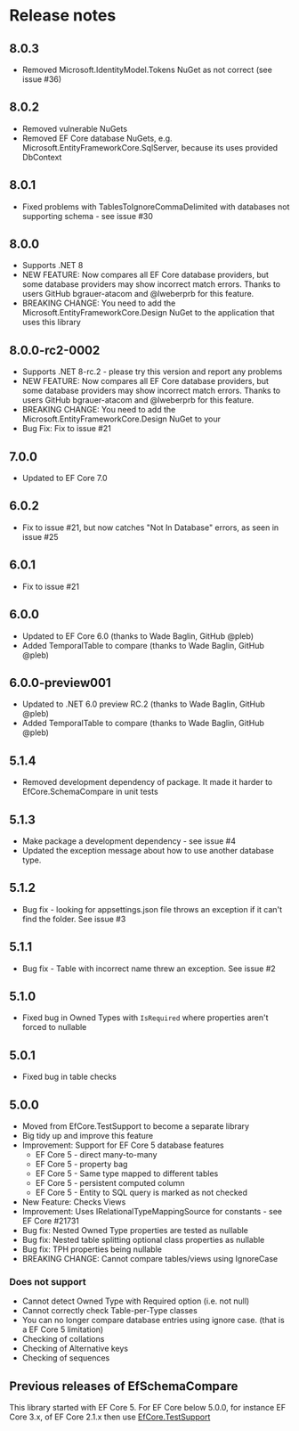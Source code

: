 # Release notes

## 8.0.3

- Removed Microsoft.IdentityModel.Tokens NuGet as not correct (see issue #36)

## 8.0.2

- Removed vulnerable NuGets
- Removed EF Core database NuGets, e.g. Microsoft.EntityFrameworkCore.SqlServer, because its uses provided DbContext

## 8.0.1

- Fixed problems with TablesToIgnoreCommaDelimited with databases not supporting schema - see issue #30

## 8.0.0

- Supports .NET 8
- NEW FEATURE: Now compares all EF Core database providers, but some database providers may show incorrect match errors. Thanks to users GitHub bgrauer-atacom and @lweberprb for this feature.
- BREAKING CHANGE: You need to add the Microsoft.EntityFrameworkCore.Design NuGet to the application that uses this library 

## 8.0.0-rc2-0002

- Supports .NET 8-rc.2 - please try this version and report any problems
- NEW FEATURE: Now compares all EF Core database providers, but some database providers may show incorrect match errors. Thanks to users GitHub bgrauer-atacom and @lweberprb for this feature.
- BREAKING CHANGE: You need to add the Microsoft.EntityFrameworkCore.Design NuGet to your 
- Bug Fix: Fix to issue #21

## 7.0.0

- Updated to EF Core 7.0
 
## 6.0.2

- Fix to issue #21, but now catches "Not In Database" errors, as seen in issue #25

## 6.0.1

- Fix to issue #21

## 6.0.0

- Updated to EF Core 6.0 (thanks to Wade Baglin, GitHub @pleb)
- Added TemporalTable to compare (thanks to Wade Baglin, GitHub @pleb)

## 6.0.0-preview001

- Updated to .NET 6.0 preview RC.2 (thanks to Wade Baglin, GitHub @pleb)
- Added TemporalTable to compare (thanks to Wade Baglin, GitHub @pleb)

## 5.1.4

- Removed development dependency of package. It made it harder to EfCore.SchemaCompare in unit tests

## 5.1.3

- Make package a development dependency - see issue #4
- Updated the exception message about how to use another database type.

## 5.1.2

- Bug fix - looking for appsettings.json file throws an exception if it can't find the folder. See issue #3

## 5.1.1

- Bug fix - Table with incorrect name threw an exception. See issue #2

## 5.1.0

- Fixed bug in Owned Types with `IsRequired` where properties aren't forced to nullable

## 5.0.1

- Fixed bug in table checks

## 5.0.0

- Moved from EfCore.TestSupport to become a separate library 
- Big tidy up and improve this feature
- Improvement: Support for EF Core 5 database features
   - EF Core 5 - direct many-to-many
   - EF Core 5 - property bag
   - EF Core 5 - Same type mapped to different tables
   - EF Core 5 - persistent computed column
   - EF Core 5 - Entity to SQL query is marked as not checked
- New Feature: Checks Views
- Improvement: Uses IRelationalTypeMappingSource for constants - see EF Core #21731
- Bug fix: Nested Owned Type properties are tested as nullable
- Bug fix: Nested table splitting optional class properties as nullable
- Bug fix: TPH properties being nullable
- BREAKING CHANGE: Cannot compare tables/views using IgnoreCase

### Does not support

- Cannot detect Owned Type with Required option (i.e. not null)
- Cannot correctly check Table-per-Type classes
- You can no longer compare database entries using ignore case. (that is a EF Core 5 limitation)
- Checking of collations
- Checking of Alternative keys
- Checking of sequences


## Previous releases of EfSchemaCompare

This library started with EF Core 5. For EF Core below 5.0.0, for instance EF Core 3.x, of EF Core 2.1.x then use [EfCore.TestSupport](https://github.com/JonPSmith/EfCore.TestSupport)